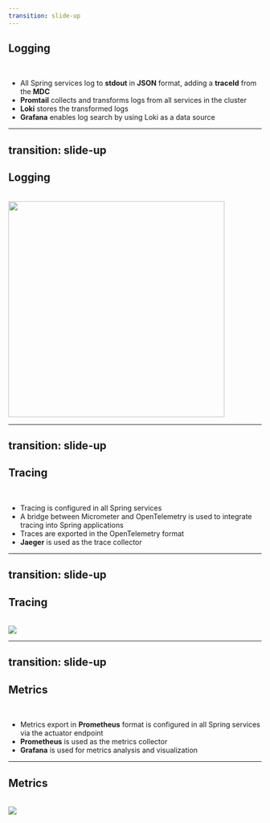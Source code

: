 ```yaml
---
transition: slide-up
---
```


## Logging
<br>

- All Spring services log to **stdout** in **JSON** format, adding a **traceId** from the **MDC**
- **Promtail** collects and transforms logs from all services in the cluster
- **Loki** stores the transformed logs
- **Grafana** enables log search by using Loki as a data source

---
transition: slide-up
---

## Logging
<br>

<img src="/loki.png" style="height: 430px;">

---
transition: slide-up
---

## Tracing
<br>

- Tracing is configured in all Spring services
- A bridge between Micrometer and OpenTelemetry is used to integrate tracing into Spring applications
- Traces are exported in the OpenTelemetry format
- **Jaeger** is used as the trace collector

---
transition: slide-up
---

## Tracing

<br>
<img src="/jaeger-ui.png">


---
transition: slide-up
---

## Metrics
<br>

- Metrics export in **Prometheus** format is configured in all Spring services via the actuator endpoint
- **Prometheus** is used as the metrics collector
- **Grafana** is used for metrics analysis and visualization

---

## Metrics

<br>
<img src="/prometheus.png">
